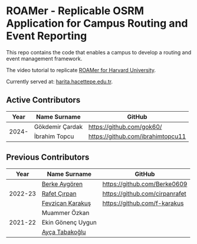 # ROAMer - Replicable OSRM Application for Campus Routing and Event Reporting

This repo contains the code that enables a campus to develop a routing and event management framework.  

The video tutorial to replicate  [ROAMer for Harvard University](https://youtu.be/mhjvFSBwrdw).

Currently served at: [harita.hacettepe.edu.tr](harita.hacettepe.edu.tr).

## Active Contributors

<table>
    <thead>
        <tr>
            <th>Year</th>
            <th>Name Surname</th>
            <th>GitHub</th>
        </tr>
    </thead>
    <tbody>
        <tr>
            <td rowspan=3>2024-</td>
            <td> Gökdemir Çardak </td>
            <td> <a href="https://github.com/gok60/">https://github.com/gok60/</a> </td>
        </tr>
        <tr>
            <td> İbrahim Topcu </td>
            <td> <a href="https://github.com/ibrahimtopcu11">https://github.com/ibrahimtopcu11</td>    
        </tr>
    </tbody>
</table>



## Previous Contributors


<table>
    <thead>
        <tr>
            <th>Year</th>
            <th>Name Surname</th>
            <th>GitHub</th>
        </tr>
    </thead>
    <tbody>
        <tr>
            <td rowspan=3>2022-23</td>
            <td> <a href="https://www.linkedin.com/in/berke-aygoren-04b556173/">Berke Aygören</a> </td>
            <td> <a href="https://github.com/Berke0609">https://github.com/Berke0609</a> </td>
        </tr>
        <tr>
            <td> <a href="https://www.linkedin.com/in/cirpanrafet/">Rafet Çırpan</a> </td>
            <td> <a href="https://github.com/cirpanrafet">https://github.com/cirpanrafet</a></td>    
        </tr>
        <tr>
            <td> <a href="https://www.linkedin.com/in/fevzican-karakus/">Fevzican Karakuş</a></td>
            <td> <a href="https://github.com/f-karakus">https://github.com/f-karakus</a></td>
        </tr>
        <tr>
            <td rowspan=3>2021-22</td>
            <td> Muammer Özkan </td>
            <td>  </td>
        </tr>
        <tr>
            <td> Ekin Gönenç Uygun</td>
            <td> </td>    
        </tr>
        <tr>
            <td> <a href="https://www.linkedin.com/in/ay%C3%A7a-tabako%C4%9Flu-b33ab4195/">Ayça Tabakoğlu</a></td>
            <td> </td>
        </tr>
    </tbody>
</table>